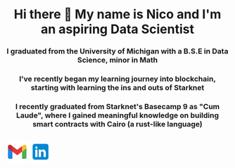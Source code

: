 
<h1 style="text-align: center;"> Hi there 👋 My name is Nico and I'm an aspiring Data Scientist</h1>
<h3 style="text-align: center;"> I graduated from the University of Michigan with a B.S.E in Data Science, minor in Math    </h3>
<h3 style="text-align: center;"> I've recently began my learning journey into blockchain, starting with learning the ins and outs of Starknet<h3>
<h3 style="text-align: center;"> I recently graduated from Starknet's Basecamp 9 as "Cum Laude", where I gained meaningful knowledge on building smart contracts with Cairo (a rust-like language)


## [![nicosanchez0411@gmail.com](images/icons8-gmail-48.png)](mailto:nicosanchez0411@gmail.com)  [![LinkedIn](images/icons8-linkedin-48.png)](https://www.linkedin.com/in/nicolas-sanchez-noguera-0792621a5/)
<!--
**nicosanc/nicosanc** is a ✨ _special_ ✨ repository because its `README.md` (this file) appears on your GitHub profile.

Here are some ideas to get you started:

- 🔭 I’m currently working on ...
- 🌱 I’m currently learning ...
- 👯 I’m looking to collaborate on ...
- 🤔 I’m looking for help with ...
- 💬 Ask me about ...
- 📫 How to reach me: ...
- 😄 Pronouns: ...
- ⚡ Fun fact: ...
-->
